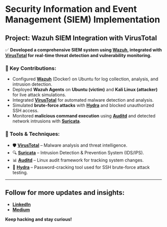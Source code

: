 # Security Information and Event Management (SIEM) Implementation  
## Project: Wazuh SIEM Integration with VirusTotal  

✅ **Developed a comprehensive SIEM system using [Wazuh](https://wazuh.com/), integrated with [VirusTotal](https://www.virustotal.com/) for real-time threat detection and vulnerability monitoring.**  

### 🔹 Key Contributions:  
- Configured **[Wazuh](https://wazuh.com/)** (Docker) on Ubuntu for log collection, analysis, and intrusion detection.  
- Deployed **Wazuh Agents** on **Ubuntu (victim)** and **Kali Linux (attacker)** for live attack simulations.  
- Integrated **[VirusTotal](https://www.virustotal.com/)** for automated malware detection and analysis.  
- Simulated **brute-force attacks** with **[Hydra](https://github.com/vanhauser-thc/thc-hydra)** and blocked unauthorized SSH access.  
- Monitored **malicious command execution** using **[Auditd](https://linux.die.net/man/8/auditd)** and detected network intrusions with **[Suricata](https://suricata.io/)**.  

### 🔹 Tools & Techniques:  
- 🛡️ **[VirusTotal](https://www.virustotal.com/)** – Malware analysis and threat intelligence.  
- 🔍 **[Suricata](https://suricata.io/)** – Intrusion Detection & Prevention System (IDS/IPS).  
- 📊 **[Auditd](https://linux.die.net/man/8/auditd)** – Linux audit framework for tracking system changes.  
- 🚀 **[Hydra](https://github.com/vanhauser-thc/thc-hydra)** – Password-cracking tool used for SSH brute-force attack testing.  

---

## Follow for more updates and insights:

- **[LinkedIn](https://www.linkedin.com/in/raajeshmenghwar)**
- **[Medium](https://raajeshmenghwar.medium.com)**

**Keep hacking and stay curious!**
